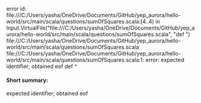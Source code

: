 error id: file:///C:/Users/yasha/OneDrive/Documents/GitHub/yep_aurora/hello-world/src/main/scala/questions/sumOfSquares.scala:[4..4) in Input.VirtualFile("file:///C:/Users/yasha/OneDrive/Documents/GitHub/yep_aurora/hello-world/src/main/scala/questions/sumOfSquares.scala", "def ")
file:///C:/Users/yasha/OneDrive/Documents/GitHub/yep_aurora/hello-world/src/main/scala/questions/sumOfSquares.scala
file:///C:/Users/yasha/OneDrive/Documents/GitHub/yep_aurora/hello-world/src/main/scala/questions/sumOfSquares.scala:1: error: expected identifier; obtained eof
def 
    ^
#### Short summary: 

expected identifier; obtained eof